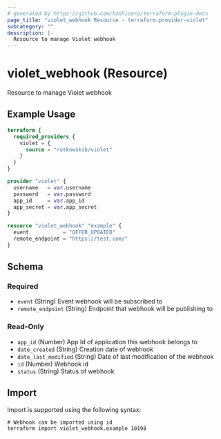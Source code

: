 ```yaml
---
# generated by https://github.com/hashicorp/terraform-plugin-docs
page_title: "violet_webhook Resource - terraform-provider-violet"
subcategory: ""
description: |-
  Resource to manage Violet webhook
---
```


# violet_webhook (Resource)

Resource to manage Violet webhook

## Example Usage

```terraform
terraform {
  required_providers {
    violet = {
      source = "rutkowskib/violet"
    }
  }
}

provider "violet" {
  username   = var.username
  password   = var.password
  app_id     = var.app_id
  app_secret = var.app_secret
}

resource "violet_webhook" "example" {
  event           = "OFFER_UPDATED"
  remote_endpoint = "https://test.com/"
}
```

<!-- schema generated by tfplugindocs -->
## Schema

### Required

- `event` (String) Event webhook will be subscribed to
- `remote_endpoint` (String) Endpoint that webhook will be publishing to

### Read-Only

- `app_id` (Number) App Id of application this webhook belongs to
- `date_created` (String) Creation date of webhook
- `date_last_modified` (String) Date of last modification of the webhook
- `id` (Number) Webhook id
- `status` (String) Status of webhook

## Import

Import is supported using the following syntax:

```shell
# Webhook can be imported using id
terraform import violet_webhook.example 10198
```
